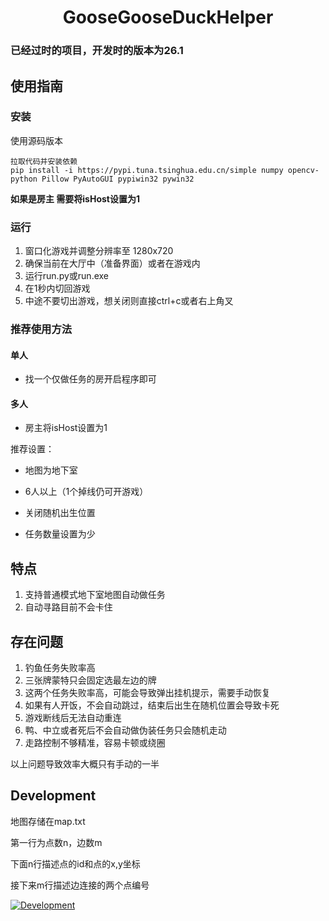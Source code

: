 <h1 align="center">GooseGooseDuckHelper</h1>

### 已经过时的项目，开发时的版本为26.1

## 使用指南

### 安装

使用源码版本

```
拉取代码并安装依赖
pip install -i https://pypi.tuna.tsinghua.edu.cn/simple numpy opencv-python Pillow PyAutoGUI pypiwin32 pywin32
```
**如果是房主 需要将isHost设置为1**

### 运行

1. 窗口化游戏并调整分辨率至 1280x720
2. 确保当前在大厅中（准备界面）或者在游戏内
3. 运行run.py或run.exe
4. 在1秒内切回游戏
5. 中途不要切出游戏，想关闭则直接ctrl+c或者右上角叉

### 推荐使用方法

#### 单人

- 找一个仅做任务的房开启程序即可

#### 多人

- 房主将isHost设置为1

推荐设置：

- 地图为地下室

- 6人以上（1个掉线仍可开游戏）
 
- 关闭随机出生位置

- 任务数量设置为少

## 特点

1. 支持普通模式地下室地图自动做任务
2. 自动寻路目前不会卡住

## 存在问题

1. 钓鱼任务失败率高
2. 三张牌蒙特只会固定选最左边的牌
3. 这两个任务失败率高，可能会导致弹出挂机提示，需要手动恢复
4. 如果有人开饭，不会自动跳过，结束后出生在随机位置会导致卡死
5. 游戏断线后无法自动重连
6. 鸭、中立或者死后不会自动做伪装任务只会随机走动
7. 走路控制不够精准，容易卡顿或绕圈 

以上问题导致效率大概只有手动的一半


## Development
地图存储在map.txt

第一行为点数n，边数m

下面n行描述点的id和点的x,y坐标

接下来m行描述边连接的两个点编号

[![Development](https://i.328888.xyz/2023/01/27/jie8N.png)](https://imgloc.com/i/jie8N)